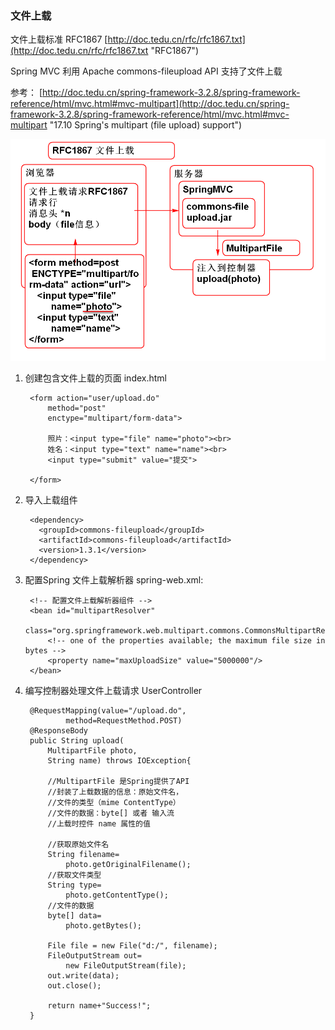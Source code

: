 ### 文件上载

文件上载标准 RFC1867 [http://doc.tedu.cn/rfc/rfc1867.txt](http://doc.tedu.cn/rfc/rfc1867.txt "RFC1867")

Spring MVC 利用 Apache commons-fileupload API 支持了文件上载

参考： [http://doc.tedu.cn/spring-framework-3.2.8/spring-framework-reference/html/mvc.html#mvc-multipart](http://doc.tedu.cn/spring-framework-3.2.8/spring-framework-reference/html/mvc.html#mvc-multipart "17.10 Spring's multipart (file upload) support")

![](1.png)

1. 创建包含文件上载的页面 index.html
	
		<form action="user/upload.do" 
			method="post" 
			enctype="multipart/form-data">
			
			照片：<input type="file" name="photo"><br>
			姓名：<input type="text" name="name"><br>
			<input type="submit" value="提交">  
		
		</form>	

2. 导入上载组件

		<dependency>
		  <groupId>commons-fileupload</groupId>
		  <artifactId>commons-fileupload</artifactId>
		  <version>1.3.1</version>
		</dependency>

3. 配置Spring 文件上载解析器 spring-web.xml:

		<!-- 配置文件上载解析器组件 -->
		<bean id="multipartResolver"
			class="org.springframework.web.multipart.commons.CommonsMultipartResolver">
		    <!-- one of the properties available; the maximum file size in bytes -->
		    <property name="maxUploadSize" value="5000000"/>
		</bean>
		 
4. 编写控制器处理文件上载请求 UserController

		@RequestMapping(value="/upload.do",
				method=RequestMethod.POST)
		@ResponseBody
		public String upload(
			MultipartFile photo,
			String name) throws IOException{
			
			//MultipartFile 是Spring提供了API
			//封装了上载数据的信息：原始文件名，
			//文件的类型（mime ContentType）
			//文件的数据：byte[] 或者 输入流
			//上载时控件 name 属性的值
			
			//获取原始文件名
			String filename=
				photo.getOriginalFilename();
			//获取文件类型
			String type=
				photo.getContentType();
			//文件的数据
			byte[] data=
				photo.getBytes();
			
			File file = new File("d:/", filename);
			FileOutputStream out= 
				new FileOutputStream(file);
			out.write(data);
			out.close();
			
			return name+"Success!";
		}	